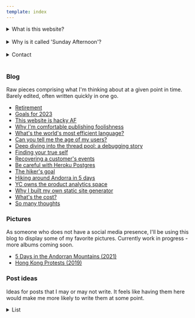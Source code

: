 ```yaml
---
template: index
---
```


<details>
    <summary>What is this website?</summary>
    <p>
    This is <s>hopefuly will be</s> where I host my "stream of
    consciousness" blog. My more structured and education-focused
    technical writing can still be found
    <a href="https://yakkomajuri.medium.com/">here</a>.
    </p>
</details>

<br />
<div>
<details>
    <summary>Why is it called 'Sunday Afternoon'?</summary>
    <p>
    Sunday afternoons are often when I'm most contemplative, as well as
    when I generally have the most time to spare. They have
    traditionally been when I develop my best concepts for writing, so
    the blog name felt appropriate. The bulk of the writing for this
    blog will also probably happen on sunday afternoons.
    </p>
</details>
</div>

<br />

<div>
<details>
    <summary>Contact</summary>
    <p>
    If you're a recruiter for a full-time role, the <b>one and only way</b> of getting a hold of me is through <a href="/recruit-me">here</a>. I ignore all LinkedIn messages and emails from recruiters.
    </p>
    <p>
    For all other reasons, you can reach me at:
    </p>
    <div style="font-size:14px">
        <code>yakko [dot] majuri [at] protonmail [dot] com</code>
    </div>
    <p>
    If you'd like to work with me on a consultancy / freelance basis please make that known in the subject of the email so it doesn't risk being ignored like the messages about full-time roles.
    </p>
</details>
</div>

<br />

### Blog

Raw pieces comprising what I'm thinking about at a given point in time. Barely edited, often written quickly in one go.

- [Retirement](blog/retirement)
- [Goals for 2023](blog/goals-for-2023)
- [This website is hacky AF](blog/hacky)
- [Why I'm comfortable publishing foolishness](blog/publishing-foolishness)
- [What's the world's most efficient language?](blog/language-efficiency)
- [Can you tell me the age of my users?](blog/age-analytics)
- [Deep diving into the thread pool: a debugging story](blog/thread-pool)
- [Finding your true self](blog/true-self)
- [Recovering a customer's events](blog/recovering-events)
- [Be careful with Heroku Postgres](blog/heroku-postgres)
- [The hiker's goal](blog/the-hikers-goal)
- [Hiking around Andorra in 5 days](blog/coronallacs)
- [YC owns the product analytics space](blog/yc-product-analytics)
- [Why I built my own static site generator](blog/teeny)
- [What's the cost?](blog/whats-the-cost)
- [So many thoughts](blog/so-many-thoughts)

### Pictures

As someone who does not have a social media presence, I'll be using this blog to display some of my favorite pictures. Currently work in progress - more albums coming soon.

- [5 Days in the Andorran Mountains (2021)](/pics/coronallacs)
- [Hong Kong Protests (2019)](/pics/hk)

### Post ideas

Ideas for posts that I may or may not write. It feels like having them here would make me more likely to write them at some point.

<div>
<details>
    <summary>List</summary>

<br />

- Thinking in tables
- I don't own anything
- Flexitarianism actually makes sense
- Where did my users go? Configuring ClickHouse merge trees
- What I learned from doing hundreds of product demos
- On becoming lazy
- Synchronization is hard
- Hitchhiking around all of Taiwan
- What's in my backpack?
- Growing up too fast
- Lessons for small town engineers
- Understanding your audience
- Thinking in FAANG
- What's your price?
- Crossing lines
- Don't do the thing you have a competitive advantage in
- The most difficult question I have to answer
- Is hypocrisy a real thing?
- You don't understand
- I'm no better
- Don't put me on another podcast
- Damn these values
- Making my job obsolete
- ORMs
- Toilet UX
- Heart attack prevention
- How free soloists die
- Why I no longer keep books
- No more audiobooks
- <s>Age analytics</s>
- Debugging writeups
- A skill I admire but don't want to develop
- DD3: Disappearing persons
- I have something to add
- Why I'm choosing to write for free
- <s>Why I'm (somewhat) comfortable publishing foolish posts</s>

<p>Note to self (17/01/2022): you should have been striking through ideas you wrote rather than deleting them.</p>
  
</details>
</div>
